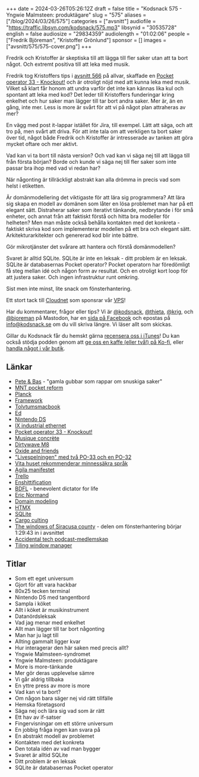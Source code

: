 +++
date = 2024-03-26T05:26:12Z
draft = false
title = "Kodsnack 575 - Yngwie Malmsteen: produktägare"
slug = "575"
aliases = ["/blog/2024/03/26/575"]
categories = ["avsnitt"]
audiofile = "https://traffic.libsyn.com/kodsnack/575.mp3"
libsynid = "30535728"
english = false
audiosize = "29834359"
audiolength = "01:02:06"
people = ["Fredrik Björeman", "Kristoffer Grönlund"]
sponsor = []
images = ["avsnitt/575/575-cover.png"]
+++

Fredrik och Kristoffer är skeptiska till att lägga till fler saker utan att ta bort något. Och extremt positiva till att leka med musik.

Fredrik tog Kristoffers tips i [avsnitt 566](http://localhost:1313/566/) på allvar, skaffade en [Pocket operator 33 - Knockout!](https://teenage.engineering/store/po-33/) och är otroligt nöjd med att kunna leka med musik. Vilket så klart får honom att undra varför det inte kan kännas lika kul och spontant att leka med kod? Det leder till Kristoffers funderingar kring enkelhet och hur saker man lägger till tar bort andra saker. Mer är, än en gång, inte mer. Less is more är svårt för att vi på något plan attraheras av mer?

En vägg med post it-lappar istället för Jira, till exempel. Lätt att säga, och att tro på, men svårt att driva. För att inte tala om att verkligen ta bort saker över tid, något både Fredrik och Kristoffer är intresserade av tanken att göra mycket oftare och mer aktivt.

Vad kan vi ta bort till nästa version? Och vad kan vi säga nej till att lägga till från första början? Borde och kunde vi säga nej till fler saker som inte passar bra ihop med vad vi redan har?

När någonting är tillräckligt abstrakt kan alla drömma in precis vad som helst i etiketten.

Är domänmodellering det viktigaste för att lära sig programmera? Att lära sig skapa en modell av domänen som låter en lösa problemet man har på ett elegant sätt. Distraherar saker som iterativt tänkande, nedbrytande i för små enheter, och annat från att faktiskt förstå och hitta bra modeller för helheten? Men man måste också behålla kontakten med det konkreta - faktiskt skriva kod som implementerar modellen på ett bra och elegant sätt. Arkitekturarkitekter och genererad kod blir inte bättre.

Gör mikrotjänster det svårare att hantera och förstå domänmodellen?

Svaret är alltid SQLite. SQLite är inte en leksak - ditt problem är en leksak. SQLite är databasernas Pocket operator? Pocket operatorn har föredömligt få steg mellan idé och någon form av resultat. Och en otroligt kort loop för att justera saker. Och ingen infrastruktur runt omkring.

Sist men inte minst, lite snack om fönsterhantering.

Ett stort tack till [Cloudnet](https://www.cloudnet.se) som sponsrar vår [VPS](https://en.wikipedia.org/wiki/Virtual_private_server)!

Har du kommentarer, frågor eller tips? Vi är [@kodsnack](https://social.podsnack.se/@kodsnack), [@thieta](https://6510.nu/@thieta), [@krig](https://6510.nu/@krig), och [@bjoreman](https://toot.cafe/@bjoreman) på Mastodon, har en [sida på Facebook](https://www.facebook.com/) och epostas på [info@kodsnack.se](mailto:info@kodsnack.se) om du vill skriva längre. Vi läser allt som skickas.

Gillar du Kodsnack får du hemskt gärna [recensera oss i iTunes](https://itunes.apple.com/se/podcast/kodsnack/id561631498?l=en)! Du kan också stödja podden genom att <a href="https://ko-fi.com/kodsnack" rel="payment">ge oss en kaffe (eller två!) på Ko-fi</a>, eller [handla något i vår butik](https://shop.spreadshirt.se/kodsnack/).

## Länkar ##
* [Pete & Bas](https://www.youtube.com/results?search_query=pete+%26+bas) - "gamla gubbar som rappar om snuskiga saker"
* [MNT pocket reform](https://www.crowdsupply.com/mnt/pocket-reform#products)
* [Planck](https://olkb.com/collections/planck)
* [Framework](https://frame.work/)
* [Tolvtumsmacbook](https://web.archive.org/web/20151127103003/http://www.apple.com/macbook/design/)
* [Ed](https://en.wikipedia.org/wiki/Ed_%28text_editor%29)
* [Nintendo DS](https://en.wikipedia.org/wiki/Nintendo_DS)
* [IX industrial ethernet](https://www.harting.com/DE/en-gb/ix-Industrial)
* [Pocket operator 33 - Knockout!](https://teenage.engineering/store/po-33/)
* [Musique concrète](https://en.wikipedia.org/wiki/Musique_concr%C3%A8te)
* [Dirtywave M8](https://dirtywave.com/products/m8-tracker)
* [Oxide and friends](https://oxide.computer/podcasts/oxide-and-friends)
* ["Livespelningen" med två PO-33 och en PO-32](https://www.youtube.com/watch?v=ZVW1ONy701I&list=WL&index=13)
* [Vita huset rekommenderar minnessäkra språk](https://stackoverflow.blog/2024/03/04/in-rust-we-trust-white-house-office-urges-memory-safety/)
* [Agila manifestet](http://agilemanifesto.org/)
* [Trello](https://en.wikipedia.org/wiki/Trello)
* [Enshittification](https://en.wikipedia.org/wiki/Enshittification)
* [BDFL](https://en.wikipedia.org/wiki/Benevolent_dictator_for_life) - benevolent dictator for life
* [Eric Normand](https://ericnormand.me/)
* [Domain modeling](https://en.wikipedia.org/wiki/Domain_model)
* [HTMX](https://htmx.org/)
* [SQLite](https://en.wikipedia.org/wiki/SQLite)
* [Cargo culting](https://en.wikipedia.org/wiki/Cargo_cult)
* [The windows of Siracusa county](https://atp.fm/96) - delen om fönsterhantering börjar 1:29:43 in i avsnittet
* [Accidental tech podcast-medlemskap](https://atp.fm/member)
* [Tiling window manager](https://en.wikipedia.org/wiki/Tiling_window_manager)

## Titlar ##
* Som ett eget universum
* Gjort för att vara hackbar
* 80x25 tecken terminal
* Nintendo DS med tangentbord
* Sampla i köket
* Allt i köket är musikinstrument
* Datanördsleksak
* Vad jag menar med enkelhet
* Allt man lägger till tar bort någonting
* Man har ju lagt till
* Allting gammalt ligger kvar
* Hur interagerar den här saken med precis allt?
* Yngwie Malmsteen-syndromet
* Yngwie Malmsteen: produktägare
* More is more-tänkande
* Mer gör deras upplevelse sämre
* Vi går aldrig tillbaka
* En yttre press av more is more
* Vad kan vi ta bort?
* Om någon bara säger nej vid rätt tillfälle
* Hemska företagsord
* Säga nej och lära sig vad som är rätt
* Ett hav av if-satser
* Fingervisningar om ett större universum
* En jobbig fråga ingen kan svara på
* En abstrakt modell av problemet
* Kontakten med det konkreta
* Den totala idén av vad man bygger
* Svaret är alltid SQLite
* Ditt problem är en leksak
* SQLite är databasernas Pocket operator